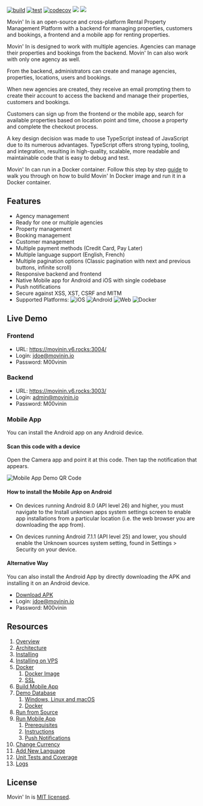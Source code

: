 [![build](https://github.com/aelassas/movinin/actions/workflows/build.yml/badge.svg)](https://github.com/aelassas/movinin/actions/workflows/build.yml) [![test](https://github.com/aelassas/movinin/actions/workflows/test.yml/badge.svg)](https://github.com/aelassas/movinin/actions/workflows/test.yml) [![codecov](https://codecov.io/gh/aelassas/movinin/graph/badge.svg?token=TXD8SM1QHB)](https://codecov.io/gh/aelassas/movinin) [![](https://img.shields.io/badge/docs-wiki-brightgreen)](https://github.com/aelassas/movinin/wiki) [![](https://img.shields.io/badge/live-demo-brightgreen)](https://github.com/aelassas/movinin?tab=readme-ov-file#live-demo)

<!--
[![Cover](https://movin-in.github.io/content/cover.jpg)](https://movin-in.github.io)
-->

Movin' In is an open-source and cross-platform Rental Property Management Platform with a backend for managing properties, customers and bookings, a frontend and a mobile app for renting properties.

Movin' In is designed to work with multiple agencies. Agencies can manage their properties and bookings from the backend. Movin' In can also work with only one agency as well.

From the backend, administrators can create and manage agencies, properties, locations, users and bookings.

When new agencies are created, they receive an email prompting them to create their account to access the backend and manage their properties, customers and bookings.

Customers can sign up from the frontend or the mobile app, search for available properties based on location point and time, choose a property and complete the checkout process.

A key design decision was made to use TypeScript instead of JavaScript due to its numerous advantages. TypeScript offers strong typing, tooling, and integration, resulting in high-quality, scalable, more readable and maintainable code that is easy to debug and test.
<!--
![Docker](https://movin-in.github.io/content/docker-small.png)
-->
Movin' In can run in a Docker container. Follow this step by step [guide](https://github.com/aelassas/movinin/wiki/Docker) to walk you through on how to build Movin' In Docker image and run it in a Docker container.
<!--
Movin' In is user-friendly, straightforward, secure against XSS, XST, CSRF and MITM, and subtly crafted.
-->
## Features

* Agency management
* Ready for one or multiple agencies
* Property management
* Booking management
* Customer management
* Multiple payment methods (Credit Card, Pay Later)
* Multiple language support (English, French)
* Multiple pagination options (Classic pagination with next and previous buttons, infinite scroll)
* Responsive backend and frontend
* Native Mobile app for Android and iOS with single codebase
* Push notifications
* Secure against XSS, XST, CSRF and MITM
* Supported Platforms: ![iOS](https://img.shields.io/badge/iOS-4630EB.svg?logo=APPLE&labelColor=999999&logoColor=fff) ![Android](https://img.shields.io/badge/Android-4630EB.svg?&logo=ANDROID&labelColor=A4C639&logoColor=fff) ![Web](https://img.shields.io/badge/web-4630EB.svg?logo=GOOGLE-CHROME&labelColor=FBC117&logoColor=fff) ![Docker](https://img.shields.io/badge/Docker-4630EB.svg?logo=DOCKER&labelColor=4285F4&logoColor=fff)

## Live Demo

### Frontend
* URL: https://movinin.v6.rocks:3004/
* Login: jdoe@movinin.io
* Password: M00vinin

### Backend
* URL: https://movinin.v6.rocks:3003/
* Login: admin@movinin.io
* Password: M00vinin

### Mobile App

You can install the Android app on any Android device.

#### Scan this code with a device

Open the Camera app and point it at this code. Then tap the notification that appears.

![Mobile App Demo QR Code](https://movin-in.github.io/content/movinin-2.7.2-qr-code.png)

#### How to install the Mobile App on Android

* On devices running Android 8.0 (API level 26) and higher, you must navigate to the Install unknown apps system settings screen to enable app installations from a particular location (i.e. the web browser you are downloading the app from).

* On devices running Android 7.1.1 (API level 25) and lower, you should enable the Unknown sources system setting, found in Settings > Security on your device.

#### Alternative Way

You can also install the Android App by directly downloading the APK and installing it on an Android device.

* [Download APK](https://expo.dev/artifacts/eas/mDBRXWZPtNsMQVL65RBrXz.apk)
* Login: jdoe@movinin.io
* Password: M00vinin

## Resources

1. [Overview](https://github.com/aelassas/movinin/wiki/Overview)
2. [Architecture](https://github.com/aelassas/movinin/wiki/Architecture)
3. [Installing](https://github.com/aelassas/movinin/wiki/Installing)
4. [Installing on VPS](https://github.com/aelassas/movinin/wiki/Installing-on-VPS)
5. [Docker](https://github.com/aelassas/movinin/wiki/Docker)
   1. [Docker Image](https://github.com/aelassas/movinin/wiki/Docker#docker-image)
   2. [SSL](https://github.com/aelassas/movinin/wiki/Docker#ssl)
6. [Build Mobile App](https://github.com/aelassas/movinin/wiki/Build-Mobile-App)
7. [Demo Database](https://github.com/aelassas/movinin/wiki/Demo-Database)
   1. [Windows, Linux and macOS](https://github.com/aelassas/movinin/wiki/Demo-Database#windows-linux-and-macos)
   2. [Docker](https://github.com/aelassas/movinin/wiki/Demo-Database#docker)
8. [Run from Source](https://github.com/aelassas/movinin/wiki/Run-from-Source)
9. [Run Mobile App](https://github.com/aelassas/movinin/wiki/Run-Mobile-App)
   1. [Prerequisites](https://github.com/aelassas/movinin/wiki/Run-Mobile-App#prerequisites)
   2. [Instructions](https://github.com/aelassas/movinin/wiki/Run-Mobile-App#instructions)
   3. [Push Notifications](https://github.com/aelassas/movinin/wiki/Run-Mobile-App#push-notifications)
10. [Change Currency](https://github.com/aelassas/movinin/wiki/Change-Currency)
11. [Add New Language](https://github.com/aelassas/movinin/wiki/Add-New-Language)
12. [Unit Tests and Coverage](https://github.com/aelassas/movinin/wiki/Unit-Tests-and-Coverage)
13. [Logs](https://github.com/aelassas/movinin/wiki/Logs)

## License

Movin' In is [MIT licensed](https://github.com/aelassas/movinin/blob/main/LICENSE).


